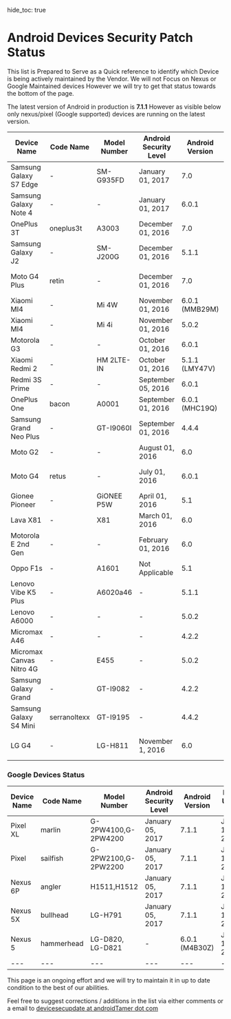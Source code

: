hide_toc: true

# Android Devices Security Patch Status

This list is Prepared to Serve as a Quick reference to identify which Device is being actively maintained by the Vendor. We will not Focus on Nexus or Google Maintained devices However we will try to get that status towards the bottom of the page.

The latest version of Android in production is **7.1.1** However as visible below only nexus/pixel (Google supported) devices are running on the latest version.

|Device Name | Code Name | Model Number | Android Security Level | Android Version | Reported (reference if any) |
|---|---|---|---|---|---|
| Samsung Galaxy S7 Edge | - | SM-G935FD | January 01, 2017| 7.0 |  January 26, 2017 [Image](images/SAMSUNG_GALAXY_s7_26_jan_2017.jpg) |
| Samsung Galaxy Note 4 | - |- | January 01, 2017 | 6.0.1 | January 18, 2017  [GSMArena](http://www.gsmarena.com/january_security_update_starts_hitting_samsung_galaxy_note_4-news-22814.php) |
| OnePlus 3T | oneplus3t | A3003 | December 01, 2016 | 7.0 | January 14, 2017 |
| Samsung Galaxy J2 | - | SM-J200G | December 01, 2016 | 5.1.1 | January 30, 2017 |
| Moto G4 Plus | retin | - | December 01, 2016 | 7.0 | January 30, 2017 [Image](images/MOTO_G4_plus_30_jan_2017.jpg) |
| Xiaomi MI4 | - | Mi 4W | November 01, 2016 | 6.0.1 (MMB29M) | January 30, 2017 |
| Xiaomi MI4 | - | Mi 4i | November 01, 2016 | 5.0.2 | January 30, 2017 |
| Motorola G3 | - | - | October 01, 2016 | 6.0.1 | January 14, 2017 |
| Xiaomi Redmi 2 | - | HM 2LTE-IN | October 01, 2016 | 5.1.1 (LMY47V) | January 30, 2017 |
| Redmi 3S Prime | - |  -  | September 05, 2016  | 6.0.1| January 14, 2017 |
| OnePlus One | bacon | A0001 | September 01, 2016 | 6.0.1 (MHC19Q) | January 14, 2017 |
| Samsung Grand Neo Plus | - | GT-I9060I | September 01, 2016 | 4.4.4 | January 30, 2017 |
| Moto G2 | - | - | August 01, 2016 | 6.0 | January 30, 2017 |
| Moto G4 | retus | - | July 01, 2016 | 6.0.1 | January 29, 2017 [Image](images/motog4_29_jan_2017.png) |
| Gionee Pioneer | - | GiONEE P5W | April 01, 2016 | 5.1 | January 30, 2017 |
| Lava X81 | - | X81 | March 01, 2016 | 6.0 | January 30, 2017 |
| Motorola E 2nd Gen | - | - | February 01, 2016 | 6.0 | January 14, 2017 |
| Oppo F1s | - | A1601 | Not Applicable |  5.1 | January 14, 2017 |
| Lenovo Vibe K5 Plus | - | A6020a46 | - | 5.1.1 | January 30, 2017 |
| Lenovo A6000 | - | - | - | 5.0.2 | January 30, 2017 |
| Micromax A46 | - | - | - | 4.2.2 | January 14, 2017 |
| Micromax Canvas Nitro 4G | - | E455 | - | 5.0.2 | January 30, 2017 |
| Samsung Galaxy Grand | - | GT-I9082 | - | 4.2.2 | January 30, 2017 |
| Samsung Galaxy S4 Mini | serranoltexx | GT-I9195 | - | 4.4.2 | January 30, 2017 |
| LG G4 | - | LG-H811 | November 1, 2016 | 6.0 | January 30, 2017 [Image](images/LG-G4-Tmobile_30_jan_2017.png)|


### Google Devices Status

|Device Name | Code Name | Model Number | Android Security Level | Android Version | Report Update Date |
|---|---|---|---|---|---|
| Pixel XL | marlin | G-2PW4100,G-2PW4200 | January 05, 2017 | 7.1.1 | January 12, 2017 |
| Pixel | sailfish | G-2PW2100,G-2PW2200 | January 05, 2017 | 7.1.1 | January 12, 2017 |
| Nexus 6P | angler | H1511,H1512 | January 05, 2017 | 7.1.1 | January 12, 2017 |
| Nexus 5X | bullhead | LG-H791 | January 05, 2017 | 7.1.1 | January 12, 2017 |
| Nexus 5 | hammerhead | LG-D820, LG-D821 | - | 6.0.1 (M4B30Z) | January 12, 2017 |
|---|---|---|---|---|---|


This page is an ongoing effort and we will try to maintain it in up to date condition to the best of our abilities.

Feel free to suggest corrections / additions in the list via either comments or a email to <a href="mailto:devicesecupdate at androidtamer dot com">devicesecupdate at androidTamer dot com</a>
